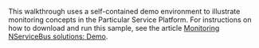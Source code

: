 This walkthrough uses a self-contained demo environment to illustrate monitoring concepts in the Particular Service Platform. For instructions on how to download and run this sample, see the article [Monitoring NServiceBus solutions: Demo](/tutorials/monitoring-demo/).